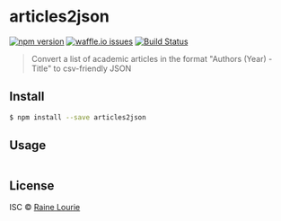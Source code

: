 # articles2json
[![npm version](https://img.shields.io/npm/v/articles2json.svg)](https://npmjs.org/package/articles2json) 
[![waffle.io issues](https://badge.waffle.io/metaraine/articles2json.png?label=ready&title=waffle.io)](https://waffle.io/metaraine/articles2json) 
[![Build Status](https://travis-ci.org/metaraine/articles2json.svg?branch=master)](https://travis-ci.org/metaraine/articles2json)

> Convert a list of academic articles in the format "Authors (Year) - Title" to csv-friendly JSON


## Install

```sh
$ npm install --save articles2json
```


## Usage

```js
```


## License

ISC © [Raine Lourie](https://github.com/metaraine)
